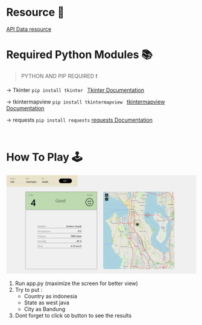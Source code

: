 # Resource 📜
[API Data resource](https://www.iqair.com/air-pollution-data-api)

# Required Python Modules 📚

> PYTHON AND PIP REQUIRED ❗

→ Tkinter
`pip install tkinter `
[Tkinter Documentation](https://docs.python.org/3/library/tkinter.html)

→ tkintermapview
`pip install tkintermapview `
[tkintermapview Documentation](https://github.com/TomSchimansky/TkinterMapView)

→ requests
`pip install requests`
[requests Documentation](https://requests.readthedocs.io/en/latest/)

<br>

# How To Play 🕹️
![](./img/view.png)
1. Run app.py (maximize the screen for better view)
2. Try to put :
      - Country as indonesia
      - State as west java
	  - City as Bandung
3. Dont forget to click `GO` button to see the results